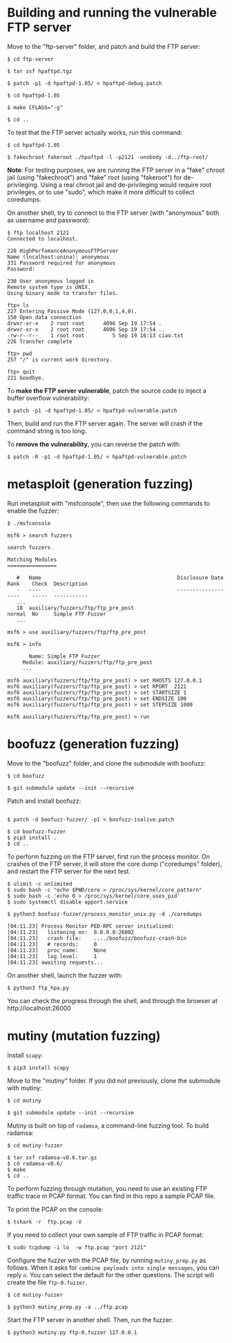 # Building and running the vulnerable FTP server

Move to the "ftp-server" folder, and patch and build the FTP server:

```
$ cd ftp-server

$ tar zxf hpaftpd.tgz

$ patch -p1 -d hpaftpd-1.05/ < hpaftpd-debug.patch

$ cd hpaftpd-1.05

$ make CFLAGS="-g"

$ cd ..
```



To test that the FTP server actually works, run this command:
```
$ cd hpaftpd-1.05

$ fakechroot fakeroot ./hpaftpd -l -p2121 -unobody -d../ftp-root/
```

**Note**: For testing purposes, we are running the FTP server in a "fake" chroot jail (using "fakechroot") and "fake" root (using "fakeroot") for de-privileging. Using a real chroot jail and de-privileging would require root privileges, or to use "sudo", which make it more difficult to collect coredumps.


On another shell, try to connect to the FTP server (with "anonymous" both as username and password):
```
$ ftp localhost 2121
Connected to localhost.

220 HighPerfomanceAnonymousFTPServer
Name (localhost:unina): anonymous
331 Password required for anonymous
Password: 

230 User anonymous logged in
Remote system type is UNIX.
Using binary mode to transfer files.

ftp> ls
227 Entering Passive Mode (127,0,0,1,4,0).
150 Open data connection
drwxr-xr-x    2 root root      4096 Sep 19 17:54 .
drwxr-xr-x    2 root root      4096 Sep 19 17:54 ..
-rw-r--r--    1 root root         5 Sep 19 16:13 ciao.txt
226 Transfer complete

ftp> pwd
257 "/" is current work directory.

ftp> quit
221 Goodbye.
```



To **make the FTP server vulnerable**, patch the source code to inject a buffer overflow vulnerability:
```
$ patch -p1 -d hpaftpd-1.05/ < hpaftpd-vulnerable.patch
```

Then, build and run the FTP server again. The server will crash if the command string is too long.

To **remove the vulnerability**, you can reverse the patch with:
```
$ patch -R -p1 -d hpaftpd-1.05/ < hpaftpd-vulnerable.patch
```



# metasploit (generation fuzzing)

Run metasploit with "msfconsole", then use the following commands to enable the fuzzer:
```
$ ./msfconsole

msf6 > search fuzzers

search fuzzers

Matching Modules
================

   #   Name                                            Disclosure Date  Rank    Check  Description
   -   ----                                            ---------------  ----    -----  -----------
   ...
   18  auxiliary/fuzzers/ftp/ftp_pre_post                               normal  No     Simple FTP Fuzzer
   ...

msf6 > use auxiliary/fuzzers/ftp/ftp_pre_post

msf6 > info

       Name: Simple FTP Fuzzer
     Module: auxiliary/fuzzers/ftp/ftp_pre_post
     ...

msf6 auxiliary(fuzzers/ftp/ftp_pre_post) > set RHOSTS 127.0.0.1
msf6 auxiliary(fuzzers/ftp/ftp_pre_post) > set RPORT  2121
msf6 auxiliary(fuzzers/ftp/ftp_pre_post) > set STARTSIZE 1
msf6 auxiliary(fuzzers/ftp/ftp_pre_post) > set ENDSIZE 100
msf6 auxiliary(fuzzers/ftp/ftp_pre_post) > set STEPSIZE 1000

msf6 auxiliary(fuzzers/ftp/ftp_pre_post) > run

```



# boofuzz (generation fuzzing)

Move to the "boofuzz" folder, and clone the submodule with boofuzz:

```
$ cd boofuzz

$ git submodule update --init --recursive
```

Patch and install boofuzz:

```

$ patch -d boofuzz-fuzzer/ -p1 < boofuzz-isalive.patch

$ cd boofuzz-fuzzer
$ pip3 install .
$ cd ..
```

To perform fuzzing on the FTP server, first run the process monitor.
On crashes of the FTP server, it will store the core dump ("coredumps" folder), and restart the FTP server for the next test.

```
$ ulimit -c unlimited
$ sudo bash -c "echo $PWD/core > /proc/sys/kernel/core_pattern"
$ sudo bash -c 'echo 0 > /proc/sys/kernel/core_uses_pid'
$ sudo systemctl disable apport.service

$ python3 boofuzz-fuzzer/process_monitor_unix.py -d ./coredumps

[04:11.23] Process Monitor PED-RPC server initialized:
[04:11.23] 	 listening on:  0.0.0.0:26002
[04:11.23] 	 crash file:    ..../boofuzz/boofuzz-crash-bin
[04:11.23] 	 # records:     0
[04:11.23] 	 proc name:     None
[04:11.23] 	 log level:     1
[04:11.23] awaiting requests...
```


On another shell, launch the fuzzer with:
```
$ python3 ftp_hpa.py
```

You can check the progress through the shell, and through the browser at http://localhost:26000


# mutiny (mutation fuzzing)

Install `scapy`:
```
$ pip3 install scapy
```

Move to the "mutiny" folder. If you did not previously, clone the submodule with mutiny:

```
$ cd mutiny

$ git submodule update --init --recursive
```

Mutiny is built on top of `radamsa`, a command-line fuzzing tool.
To build radamsa:
```
$ cd mutiny-fuzzer

$ tar zxf radamsa-v0.6.tar.gz
$ cd radamsa-v0.6/
$ make
$ cd ..

```

To perform fuzzing through mutation, you need to use an existing FTP traffic trace in PCAP format. You can find in this repo a sample PCAP file.

To print the PCAP on the console:
```
$ tshark -r  ftp.pcap -V
```

If you need to collect your own sample of FTP traffic in PCAP format:
```
$ sudo tcpdump -i lo  -w ftp.pcap "port 2121"
```


Configure the fuzzer with the PCAP file, by running `mutiny_prep.py` as follows.
When it asks for `combine payloads into single messages`, you can reply `n`.
You can select the default for the other questions.
The script will create the file `ftp-0.fuzzer`.
```
$ cd mutiny-fuzzer

$ python3 mutiny_prep.py -a ../ftp.pcap
```

Start the FTP server in another shell.
Then, run the fuzzer:
```
$ python3 mutiny.py ftp-0.fuzzer 127.0.0.1
```


